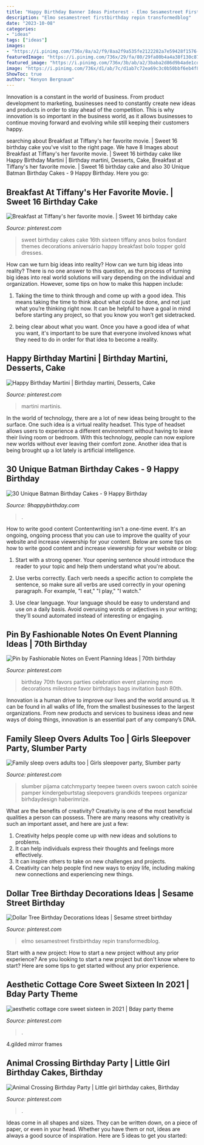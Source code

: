 ```yaml
---
title: "Happy Birthday Banner Ideas Pinterest - Elmo Sesamestreet Firstbirthday Repin Transformedblog"
description: "Elmo sesamestreet firstbirthday repin transformedblog"
date: "2023-10-08"
categories:
- "ideas"
tags: ["ideas"]
images:
- "https://i.pinimg.com/736x/8a/a2/f9/8aa2f9a535fe2122282a7e59428f1576--sweet-sixteen-cakes-sweet--cakes.jpg"
featuredImage: "https://i.pinimg.com/736x/29/fa/80/29fa80b4a4a38f130c8757ea46ad7ac8--birthday-martini-martinis.jpg"
featured_image: "https://i.pinimg.com/736x/3b/ab/a2/3baba2d86d9b4ade1cdd11f4ec7990f2--th-birthday-parties--birthday.jpg"
image: "https://i.pinimg.com/736x/d1/ab/7c/d1ab7c72ea69c3c0b50bbf6eb4f83f94.jpg"
ShowToc: true
author: "Kenyon Bergnaum"
---
```



Innovation is a constant in the world of business. From product development to marketing, businesses need to constantly create new ideas and products in order to stay ahead of the competition. This is why innovation is so important in the business world, as it allows businesses to continue moving forward and evolving while still keeping their customers happy.

	

		
searching about Breakfast at Tiffany&#039;s her favorite movie. | Sweet 16 birthday cake you've visit to the right page. We have 8 Images about Breakfast at Tiffany&#039;s her favorite movie. | Sweet 16 birthday cake like Happy Birthday Martini | Birthday martini, Desserts, Cake, Breakfast at Tiffany&#039;s her favorite movie. | Sweet 16 birthday cake and also 30 Unique Batman Birthday Cakes - 9 Happy Birthday. Here you go:
		
    
## Breakfast At Tiffany&#039;s Her Favorite Movie. | Sweet 16 Birthday Cake

<img loading=lazy src="https://i.pinimg.com/736x/8a/a2/f9/8aa2f9a535fe2122282a7e59428f1576--sweet-sixteen-cakes-sweet--cakes.jpg" onerror="this.onerror=null;this.src='https://tse3.mm.bing.net/th?id=OIP.XkFsKMIQxcYsadO7zeW-9gHaJ3&amp;pid=15.1';" alt="Breakfast at Tiffany&#039;s her favorite movie. | Sweet 16 birthday cake">

_Source: pinterest.com_

>sweet birthday cakes cake 16th sixteen tiffany anos bolos fondant themes decorations aniversário happy breakfast bolo topper gold dresses. 

	

How can we turn big ideas into reality?
How can we turn big ideas into reality? There is no one answer to this question, as the process of turning big ideas into real world solutions will vary depending on the individual and organization. However, some tips on how to make this happen include:
1) Taking the time to think through and come up with a good idea. This means taking the time to think about what could be done, and not just what you’re thinking right now. It can be helpful to have a goal in mind before starting any project, so that you know you won’t get sidetracked.

2) being clear about what you want. Once you have a good idea of what you want, it's important to be sure that everyone involved knows what they need to do in order for that idea to become a reality.

    
## Happy Birthday Martini | Birthday Martini, Desserts, Cake

<img loading=lazy src="https://i.pinimg.com/736x/29/fa/80/29fa80b4a4a38f130c8757ea46ad7ac8--birthday-martini-martinis.jpg" onerror="this.onerror=null;this.src='https://tse2.mm.bing.net/th?id=OIP.1lhwShh0vkkhulbi8t1qJQHaJ4&amp;pid=15.1';" alt="Happy Birthday Martini | Birthday martini, Desserts, Cake">

_Source: pinterest.com_

>martini martinis. 

	

In the world of technology, there are a lot of new ideas being brought to the surface. One such idea is a virtual reality headset. This type of headset allows users to experience a different environment without having to leave their living room or bedroom. With this technology, people can now explore new worlds without ever leaving their comfort zone. Another idea that is being brought up a lot lately is artificial intelligence.

    
## 30 Unique Batman Birthday Cakes - 9 Happy Birthday

<img loading=lazy src="https://www.9happybirthday.com/wp-content/uploads/2017/08/lovely-batman-cakes-640x900.jpg" onerror="this.onerror=null;this.src='https://tse1.mm.bing.net/th?id=OIP.hzA1mQ-Q4HnqH-6G-r7x4AHaKa&amp;pid=15.1';" alt="30 Unique Batman Birthday Cakes - 9 Happy Birthday">

_Source: 9happybirthday.com_

>. 

	

How to write good content
Contentwriting isn't a one-time event. It's an ongoing, ongoing process that you can use to improve the quality of your website and increase viewership for your content. Below are some tips on how to write good content and increase viewership for your website or blog: 
1) Start with a strong opener. Your opening sentence should introduce the reader to your topic and help them understand what you're about. 

2) Use verbs correctly. Each verb needs a specific action to complete the sentence, so make sure all verbs are used correctly in your opening paragraph. For example, "I eat," "I play," "I watch." 

3) Use clear language. Your language should be easy to understand and use on a daily basis. Avoid overusing words or adjectives in your writing; they'll sound automated instead of interesting or engaging.

    
## Pin By Fashionable Notes On Event Planning Ideas | 70th Birthday

<img loading=lazy src="https://i.pinimg.com/736x/3b/ab/a2/3baba2d86d9b4ade1cdd11f4ec7990f2--th-birthday-parties--birthday.jpg" onerror="this.onerror=null;this.src='https://tse1.mm.bing.net/th?id=OIP.LEgCoH58m32vVLVhkImAtwHaLH&amp;pid=15.1';" alt="Pin by Fashionable Notes on Event Planning Ideas | 70th birthday">

_Source: pinterest.com_

>birthday 70th favors parties celebration event planning mom decorations milestone favor birthdays bags invitation bash 80th. 

	

Innovation is a human drive to improve our lives and the world around us. It can be found in all walks of life, from the smallest businesses to the largest organizations. From new products and services to business ideas and new ways of doing things, innovation is an essential part of any company’s DNA.

    
## Family Sleep Overs Adults Too | Girls Sleepover Party, Slumber Party

<img loading=lazy src="https://i.pinimg.com/736x/9f/32/10/9f3210d44fc3f86bda4c76ca1cca12fc.jpg" onerror="this.onerror=null;this.src='https://tse1.mm.bing.net/th?id=OIP.BBKMrPjcRsjKcrewyKOlyQHaJ3&amp;pid=15.1';" alt="Family sleep overs adults too | Girls sleepover party, Slumber party">

_Source: pinterest.com_

>slumber pijama catchmyparty teepee tween overs swoon catch soirée pamper kindergeburtstag sleepovers grandkids teepees organizar birhdaydesign haberimrize. 

	

What are the benefits of creativity?
Creativity is one of the most beneficial qualities a person can possess. There are many reasons why creativity is such an important asset, and here are just a few: 
1. Creativity helps people come up with new ideas and solutions to problems. 
2. It can help individuals express their thoughts and feelings more effectively.
3. It can inspire others to take on new challenges and projects.
4. Creativity can help people find new ways to enjoy life, including making new connections and experiencing new things.

    
## Dollar Tree Birthday Decorations Ideas | Sesame Street Birthday

<img loading=lazy src="https://i.pinimg.com/736x/aa/2f/a3/aa2fa364c717103d53b54758928216b2.jpg" onerror="this.onerror=null;this.src='https://tse4.mm.bing.net/th?id=OIP.U97cG8U8Vm058hsPa6iHGgHaJ3&amp;pid=15.1';" alt="Dollar Tree Birthday Decorations Ideas | Sesame street birthday">

_Source: pinterest.com_

>elmo sesamestreet firstbirthday repin transformedblog. 

	

Start with a new project: How to start a new project without any prior experience?
Are you looking to start a new project but don't know where to start? Here are some tips to get started without any prior experience.

    
## Aesthetic Cottage Core Sweet Sixteen In 2021 | Bday Party Theme

<img loading=lazy src="https://i.pinimg.com/736x/9a/11/05/9a1105b9c568c2daf9c49c8b7c2d66fe.jpg" onerror="this.onerror=null;this.src='https://tse3.mm.bing.net/th?id=OIP.gNHsWDZMnHsMj5pWhSz1MgHaLH&amp;pid=15.1';" alt="aesthetic cottage core sweet sixteen in 2021 | Bday party theme">

_Source: pinterest.com_

>. 

	

4.gilded mirror frames

    
## Animal Crossing Birthday Party | Little Girl Birthday Cakes, Birthday

<img loading=lazy src="https://i.pinimg.com/736x/d1/ab/7c/d1ab7c72ea69c3c0b50bbf6eb4f83f94.jpg" onerror="this.onerror=null;this.src='https://tse4.mm.bing.net/th?id=OIP.DdsvGyI6AiOKcOfLaLtkHAHaJ3&amp;pid=15.1';" alt="Animal Crossing Birthday Party | Little girl birthday cakes, Birthday">

_Source: pinterest.com_

>. 

	

Ideas come in all shapes and sizes. They can be written down, on a piece of paper, or even in your head. Whether you have them or not, ideas are always a good source of inspiration. Here are 5 ideas to get you started: 

